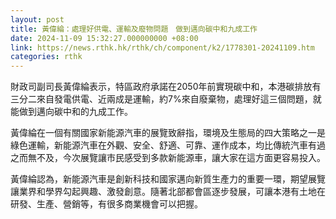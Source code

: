 ```yaml
---
layout: post
title: 黃偉綸：處理好供電、運輸及廢物問題　做到邁向碳中和九成工作
date: 2024-11-09 15:32:27.000000000 +08:00
link: https://news.rthk.hk/rthk/ch/component/k2/1778301-20241109.htm
categories: rthk
---
```


財政司副司長黃偉綸表示，特區政府承諾在2050年前實現碳中和，本港碳排放有三分二來自發電供電、近兩成是運輸，約7%來自廢棄物，處理好這三個問題，就能做到邁向碳中和的九成工作。

黃偉綸在一個有關國家新能源汽車的展覽致辭指，環境及生態局的四大策略之一是綠色運輸，新能源汽車在外觀、安全、舒適、可靠、運作成本，均比傳統汽車有過之而無不及，今次展覽讓市民感受到多款新能源車，讓大家在這方面更容易投入。

黃偉綸認為，新能源汽車是創新科技和國家邁向新質生產力的重要一環，期望展覽讓業界和學界勾起興趣、激發創意。隨著北部都會區逐步發展，可讓本港有土地在研發、生產、營銷等，有很多商業機會可以把握。
